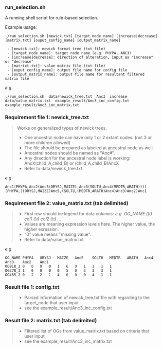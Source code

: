 ### run_selection.sh
A running shell script for rule-based selection.

Example usage:
```
./run_selection.sh [newick.txt] [target_node_name] [increase|decrease] [matrix.txt] [ouput_config_name] [output_matrix_name]

 - [newick.txt]: newick format tree (txt file)
 - [target_node_name]: target node name (e.g. PHYPA, ANC3)
 - [increase|decrease]: direction of alteration, input as "increase" or "decrease"
 - [matrixt.txt]: value matrix file (txt file)
 - [ouput_config_name]: output file name for config file
 - [output_matrix_name]: output file name for resultant filtered matrix file
```

*e.g.*
```
./run_selection.sh  data/newick_tree.txt  Anc3  increase  data/value_matrix.txt  example_result/Anc3_inc_config.txt  example_result/Anc3_inc_matrix.txt
```

### Requirement file 1: newick_tree.txt
> Works on generalized types of newick trees.
> * One ancestral node can have only 1 or 2 extant nodes. (not 3 or more children allowed)
> * The file should be prepared as labeled at ancestral node as well.
> * Ancestral nodes should be named as "Anc#".
> * Any direction for the ancestral node label is working: AncX(child_A,child_B) or (child_A,child_B)AncX
> * Refer to data/newick_tree.txt

*e.g.*
``` 
Anc1(PHYPA,Anc2(Anc5(ORYSJ,MAIZE),Anc3(SOLTU,Anc4(MEDTR,ARATH))))
(PHYPA,((ORYSJ,MAIZE)Anc5,(SOLTU,(MEDTR,ARATH)Anc4)Anc3)Anc2)Anc1
```

### Requirement file 2: value_matrix.txt (tab delimited)
> * First row should be legend for data columns: *e.g. OG_NAME (\t) col1 (\t) col2 (\t) ...*
> * Values are meaning expression levels here. The higher value, the higher exression.
> * "0" value means "missing value".
> * Refer to data/value_matrix.txt

 *e.g.*
``` 
OG_NAME	PHYPA	ORYSJ	MAIZE	Anc5	SOLTU	MEDTR	ARATH	Anc4	Anc3	Anc2	Anc1
OG918_2	0	0	0	0	1	6	0	1	1	1	1
OG378_3	1	0	0	0	0	5	0	3	3	3	1
OG455_2	0	2	2	1	4	0	0	0	4	1	1
```

### Result file 1: config.txt
> * Parsed information of newick_tree.txt file with regarding to the target_node that user input
> * see the example_result/Anc3_inc_config.txt

### Result file 2: matrix.txt (tab delimited)
> * Filtered list of OGs from value_matrix.txt based on criteria that user input
> * see the example_result/Anc3_inc_matrix.txt
